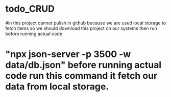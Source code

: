 # todo_CRUD
#in this project cannot pulish in github because we are used local storage to fetch items so we should download this project on our systems then run before running actual code 
# "npx json-server -p 3500 -w data/db.json"  before running actual code run this command it fetch our data from local storage. 
